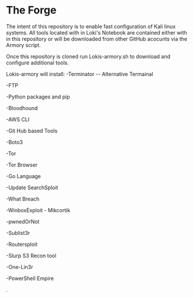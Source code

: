 # The Forge
The intent of this repository is to enable fast configuration of Kali linux systems. All tools located with in Loki's Notebook are contained either with in this repository or will be downloaded from other GitHub acocunts via the Armory script. 

Once this repository is cloned run Lokis-armory.sh to download and configure additional tools. 

Lokis-armory will install: 
-Terminator -- Alternative Termainal 

-FTP

-Python packages and pip

-Bloodhound

-AWS CLI

-Git Hub based Tools

-Boto3

-Tor

-Tor Browser

-Go Language

-Update SearchSploit

-What Breach

-WinboxExploit - Mikcortik

-pwnedOrNot

-Sublist3r

-Routersploit

-Slurp S3 Recon tool

-One-Lin3r

-PowerShell Empire

.
